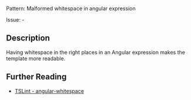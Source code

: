 Pattern: Malformed whitespace in angular expression

Issue: -

## Description

Having whitespace in the right places in an Angular expression makes the template more readable.

## Further Reading

* [TSLint - angular-whitespace](http://codelyzer.com/rules/angular-whitespace/)